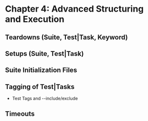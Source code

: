 # Chapter 4: Advanced Structuring and Execution


## Teardowns (Suite, Test|Task, Keyword)

## Setups (Suite, Test|Task)

## Suite Initialization Files

## Tagging of Test|Tasks
- Test Tags and --include/exclude

## Timeouts